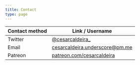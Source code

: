 ```yaml
---
title: Contact
type: page
---
```


| Contact method | Link / Username                                                |
| -------------- | -------------------------------------------------------------- |
| Twitter        | [@cesarcaldeira_](https://twitter.com/cesarcaldeira_)          |
| Email          | cesarcaldeira.underscore@pm.me                                 |
| Patreon        | [patreon.com/cesarcaldeira](https://patreon.com/cesarcaldeira) |
